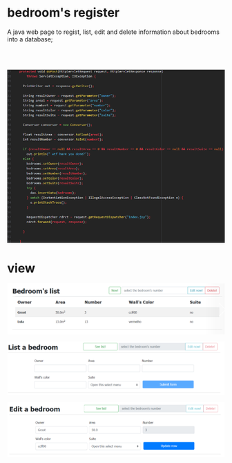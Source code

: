 # bedroom's register
A java web page to regist, list, edit and delete information about bedrooms into a database;<br /> 

<br />
<br />

![](images/004.png)


# view
![](images/001.png)


![](images/002.png)


![](images/003.png)
